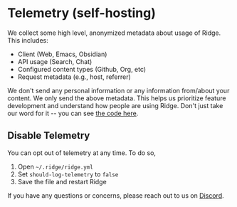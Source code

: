 # Telemetry (self-hosting)

We collect some high level, anonymized metadata about usage of Ridge. This includes:
- Client (Web, Emacs, Obsidian)
- API usage (Search, Chat)
- Configured content types (Github, Org, etc)
- Request metadata (e.g., host, referrer)

We don't send any personal information or any information from/about your content. We only send the above metadata. This helps us prioritize feature development and understand how people are using Ridge. Don't just take our word for it -- you can see [the code here](https://github.com/ridge-ai/ridge/tree/master/src/telemetry).

## Disable Telemetry

You can opt out of telemetry at any time. To do so,
1. Open `~/.ridge/ridge.yml`
2. Set `should-log-telemetry` to `false`
3. Save the file and restart Ridge

If you have any questions or concerns, please reach out to us on [Discord](https://discord.gg/BDgyabRM6e).
